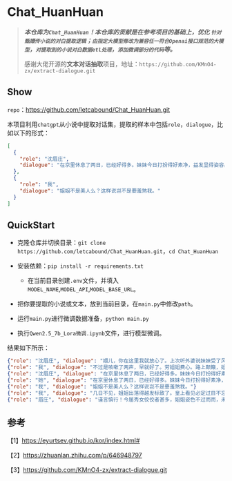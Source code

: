 # Chat_HuanHuan

>***本仓库为`Chat_HuanHuan`！本仓库的贡献是在参考项目的基础上，优化 `针对甄嬛传小说的对白提取逻辑`；`由指定大模型修改为兼容任一符合Openai接口规范的大模型`，`对提取到的小说对白数据etl处理`，`添加微调部分的代码`等。***
>
>感谢大佬开源的**文本对话抽取**项目，地址：`https://github.com/KMnO4-zx/extract-dialogue.git`

## Show

`repo`：https://github.com/letcabound/Chat_HuanHuan.git

本项目利用`chatgpt`从小说中提取对话集，提取的样本中包括`role`，`dialogue`，比如以下的形式：

```json
[
  {
    "role": "沈眉庄",
    "dialogue": "在京里休息了两日，已经好得多。妹妹今日打扮得好素净，益发显得姿容出众，卓而不群。"
  }, 
  {
    "role": "我",
    "dialogue": "姐姐不是美人么？这样说岂不是要羞煞我。"
  }
]
```

## QuickStart

- 克隆仓库并切换目录：`git clone https://github.com/letcabound/Chat_HuanHuan.git`，`cd Chat_HuanHuan`

- 安装依赖：`pip install -r requirements.txt`
    - 在当前目录创建`.env`文件，并填入`MODEL_NAME`,`MODEL_API`,`MODEL_BASE_URL`。
- 把你要提取的小说或文本，放到当前目录，在`main.py`中修改`path`。

- 运行`main.py`进行微调数据准备，`python main.py`
- 执行`Qwen2.5_7b_Lora微调.ipynb`文件，进行模型微调。

结果如下所示：

```json
{"role": "沈眉庄", "dialogue": "嬛儿，你在这里我就放心了。上次听外婆说妹妹受了风寒，可大好了？"}
{"role": "我", "dialogue": "不过是咳嗽了两声，早就好了。劳姐姐费心。路上颠簸，姐姐可受了风尘之苦。"}
{"role": "沈眉庄", "dialogue": "在京里休息了两日，已经好得多。妹妹今日打扮得好素净，益发显得姿容出众，卓而不群。"}
{"role": "她", "dialogue": "在京里休息了两日，已经好得多。妹妹今日打扮得好素净，益发显得姿容出众，卓而不群。"}
{"role": "我", "dialogue": "姐姐不是美人么？这样说岂不是要羞煞我。"}
{"role": "我", "dialogue": "几日不见，姐姐出落得越发标致了。皇上看见必定过目不忘。"}
{"role": "眉庄", "dialogue": "谨言慎行！今届秀女佼佼者甚多，姐姐姿色不过而而，未必就能中选。"}
```

## 参考

【1】https://eyurtsev.github.io/kor/index.html#

【2】https://zhuanlan.zhihu.com/p/646948797

【3】https://github.com/KMnO4-zx/extract-dialogue.git

